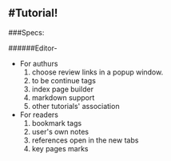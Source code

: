 #Tutorial!
---
###Specs:

######Editor-
- For authurs
  1. choose review links in a popup window.
  2. to be continue tags
  3. index page builder
  4. markdown support
  5. other tutorials' association
- For readers
  1. bookmark tags
  2. user's own notes
  3. references open in the new tabs
  4. key pages marks
